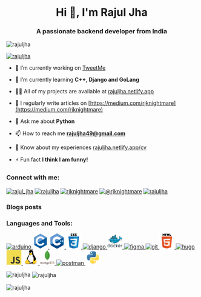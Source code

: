 <!--
# 💫 About Me:
Howdy! I am [~rjknightmare](https://github.com/rajuljha) I love coding and technology. <br>I am interested in learning how the web and internet works in general.<br>If you want to talk about code, music, or stars, I am all ears for it. I am also a Potterhead! <br>Connect with me via <a href="mailto:emersonpess011108@gmail.com?">Email</a> 

## 🌐 Socials:
[![Instagram](https://img.shields.io/badge/Instagram-%23E4405F.svg?logo=Instagram&logoColor=white)](https://instagram.com/rjknightmare) [![LinkedIn](https://img.shields.io/badge/LinkedIn-%230077B5.svg?logo=linkedin&logoColor=white)](https://linkedin.com/in/rajul-jha-627012251) [![Medium](https://img.shields.io/badge/Medium-12100E?logo=medium&logoColor=white)](https://medium.com/@rajuljha49) [![Reddit](https://img.shields.io/badge/Reddit-%23FF4500.svg?logo=Reddit&logoColor=white)](https://reddit.com/user/rjknightmare) [![Twitter](https://img.shields.io/badge/Twitter-%231DA1F2.svg?logo=Twitter&logoColor=white)](https://twitter.com/rajul_jha) 

# 💻 Tech Stack:
![Python](https://img.shields.io/badge/python-3670A0?style=for-the-badge&logo=python&logoColor=ffdd54) ![Django](https://img.shields.io/badge/django-%23092E20.svg?style=for-the-badge&logo=django&logoColor=white) ![React](https://img.shields.io/badge/react-%2320232a.svg?style=for-the-badge&logo=react&logoColor=%2361DAFB) ![Bootstrap](https://img.shields.io/badge/bootstrap-%23563D7C.svg?style=for-the-badge&logo=bootstrap&logoColor=white) ![JavaScript](https://img.shields.io/badge/javascript-%23323330.svg?style=for-the-badge&logo=javascript&logoColor=%23F7DF1E) ![HTML5](https://img.shields.io/badge/html5-%23E34F26.svg?style=for-the-badge&logo=html5&logoColor=white) ![CSS3](https://img.shields.io/badge/css3-%231572B6.svg?style=for-the-badge&logo=css3&logoColor=white) ![SQLite](https://img.shields.io/badge/sqlite-%2307405e.svg?style=for-the-badge&logo=sqlite&logoColor=white) ![Canva](https://img.shields.io/badge/Canva-%2300C4CC.svg?style=for-the-badge&logo=Canva&logoColor=white) 	![Figma](https://img.shields.io/badge/figma-%23F24E1E.svg?style=for-the-badge&logo=figma&logoColor=white) ![NumPy](https://img.shields.io/badge/numpy-%23013243.svg?style=for-the-badge&logo=numpy&logoColor=white) ![LINUX](https://img.shields.io/badge/Linux-FCC624?style=for-the-badge&logo=linux&logoColor=black) ![Docker](https://img.shields.io/badge/docker-%230db7ed.svg?style=for-the-badge&logo=docker&logoColor=white) ![Raspberry Pi](https://img.shields.io/badge/-RaspberryPi-C51A4A?style=for-the-badge&logo=Raspberry-Pi)


---
[![](https://visitcount.itsvg.in/api?id=rajuljha&icon=0&color=5)](https://visitcount.itsvg.in)

<!-- Proudly created with GPRM ( https://gprm.itsvg.in ) -->

<!--
**rajuljha/rajuljha** is a ✨ _special_ ✨ repository because its `README.md` (this file) appears on your GitHub profile.

Here are some ideas to get you started:

- 🔭 I’m currently working on ...
- 🌱 I’m currently learning ...
- 👯 I’m looking to collaborate on ...
- 🤔 I’m looking for help with ...
- 💬 Ask me about ...
- 📫 How to reach me: ...
- ⚡ Fun fact: ...
-->


<h1 align="center">Hi 👋, I'm Rajul Jha</h1>
<h3 align="center">A passionate backend developer from India</h3>

<p align="left"> <img src="https://komarev.com/ghpvc/?username=rajuljha&label=Profile%20views&color=0e75b6&style=flat" alt="rajuljha" /> </p>

<p align="left"> <a href="https://github.com/ryo-ma/github-profile-trophy"><img src="https://github-profile-trophy.vercel.app/?username=rajuljha" alt="rajuljha" /></a> </p>

- 🔭 I’m currently working on [TweetMe](https://github.com/rajuljha/tweetme-2)

- 🌱 I’m currently learning **C++, Django and GoLang**

- 👨‍💻 All of my projects are available at [rajuljha.netlify.app](rajuljha.netlify.app)

- 📝 I regularly write articles on [https://medium.com/rjknightmare](https://medium.com/rjknightmare)

- 💬 Ask me about **Python**

- 📫 How to reach me **rajuljha49@gmail.com**

- 📄 Know about my experiences [rajuljha.netlify.app/cv](https://rajuljha.netlify.app/cv)

- ⚡ Fun fact **I think I am funny!**


<h3 align="left">Connect with me:</h3>
<p align="left">
<a href="https://twitter.com/rajul_jha" target="blank"><img align="center" src="https://raw.githubusercontent.com/rahuldkjain/github-profile-readme-generator/master/src/images/icons/Social/twitter.svg" alt="rajul_jha" height="30" width="40" /></a>
<a href="https://linkedin.com/in/rajuljha" target="blank"><img align="center" src="https://raw.githubusercontent.com/rahuldkjain/github-profile-readme-generator/master/src/images/icons/Social/linked-in-alt.svg" alt="rajuljha" height="30" width="40" /></a>
<a href="https://instagram.com/rjknightmare" target="blank"><img align="center" src="https://raw.githubusercontent.com/rahuldkjain/github-profile-readme-generator/master/src/images/icons/Social/instagram.svg" alt="rjknightmare" height="30" width="40" /></a>
<a href="https://medium.com/@rjknightmare" target="blank"><img align="center" src="https://raw.githubusercontent.com/rahuldkjain/github-profile-readme-generator/master/src/images/icons/Social/medium.svg" alt="@rjknightmare" height="30" width="40" /></a>
<a href="https://www.youtube.com/c/@rajuljha" target="blank"><img align="center" src="https://raw.githubusercontent.com/rahuldkjain/github-profile-readme-generator/master/src/images/icons/Social/youtube.svg" alt="rajuljha" height="30" width="40" /></a>
</p>


### Blogs posts
<!-- BLOG-POST-LIST:START -->
<!-- BLOG-POST-LIST:END -->

<h3 align="left">Languages and Tools:</h3>
<p align="left"> <a href="https://www.arduino.cc/" target="_blank" rel="noreferrer"> <img src="https://cdn.worldvectorlogo.com/logos/arduino-1.svg" alt="arduino" width="40" height="40"/> </a> <a href="https://www.cprogramming.com/" target="_blank" rel="noreferrer"> <img src="https://raw.githubusercontent.com/devicons/devicon/master/icons/c/c-original.svg" alt="c" width="40" height="40"/> </a> <a href="https://www.w3schools.com/cpp/" target="_blank" rel="noreferrer"> <img src="https://raw.githubusercontent.com/devicons/devicon/master/icons/cplusplus/cplusplus-original.svg" alt="cplusplus" width="40" height="40"/> </a> <a href="https://www.w3schools.com/css/" target="_blank" rel="noreferrer"> <img src="https://raw.githubusercontent.com/devicons/devicon/master/icons/css3/css3-original-wordmark.svg" alt="css3" width="40" height="40"/> </a> <a href="https://www.djangoproject.com/" target="_blank" rel="noreferrer"> <img src="https://cdn.worldvectorlogo.com/logos/django.svg" alt="django" width="40" height="40"/> </a> <a href="https://www.docker.com/" target="_blank" rel="noreferrer"> <img src="https://raw.githubusercontent.com/devicons/devicon/master/icons/docker/docker-original-wordmark.svg" alt="docker" width="40" height="40"/> </a> <a href="https://www.figma.com/" target="_blank" rel="noreferrer"> <img src="https://www.vectorlogo.zone/logos/figma/figma-icon.svg" alt="figma" width="40" height="40"/> </a> <a href="https://git-scm.com/" target="_blank" rel="noreferrer"> <img src="https://www.vectorlogo.zone/logos/git-scm/git-scm-icon.svg" alt="git" width="40" height="40"/> </a> <a href="https://www.w3.org/html/" target="_blank" rel="noreferrer"> <img src="https://raw.githubusercontent.com/devicons/devicon/master/icons/html5/html5-original-wordmark.svg" alt="html5" width="40" height="40"/> </a> <a href="https://gohugo.io/" target="_blank" rel="noreferrer"> <img src="https://api.iconify.design/logos-hugo.svg" alt="hugo" width="40" height="40"/> </a> <a href="https://developer.mozilla.org/en-US/docs/Web/JavaScript" target="_blank" rel="noreferrer"> <img src="https://raw.githubusercontent.com/devicons/devicon/master/icons/javascript/javascript-original.svg" alt="javascript" width="40" height="40"/> </a> <a href="https://www.linux.org/" target="_blank" rel="noreferrer"> <img src="https://raw.githubusercontent.com/devicons/devicon/master/icons/linux/linux-original.svg" alt="linux" width="40" height="40"/> </a> <a href="https://www.mongodb.com/" target="_blank" rel="noreferrer"> <img src="https://raw.githubusercontent.com/devicons/devicon/master/icons/mongodb/mongodb-original-wordmark.svg" alt="mongodb" width="40" height="40"/> </a> <a href="https://postman.com" target="_blank" rel="noreferrer"> <img src="https://www.vectorlogo.zone/logos/getpostman/getpostman-icon.svg" alt="postman" width="40" height="40"/> </a> <a href="https://www.python.org" target="_blank" rel="noreferrer"> <img src="https://raw.githubusercontent.com/devicons/devicon/master/icons/python/python-original.svg" alt="python" width="40" height="40"/> </a> </p>

<p><img align="left" src="https://github-readme-stats.vercel.app/api/top-langs?username=rajuljha&show_icons=true&locale=en&layout=compact" alt="rajuljha" /></p>

<p>&nbsp;<img align="center" src="https://github-readme-stats.vercel.app/api?username=rajuljha&show_icons=true&locale=en" alt="rajuljha" /></p>

<p><img align="center" src="https://github-readme-streak-stats.herokuapp.com/?user=rajuljha&" alt="rajuljha" /></p>

